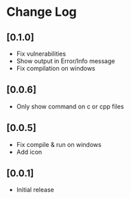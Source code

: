 # Change Log

## [0.1.0]
- Fix vulnerabilities
- Show output in Error/Info message
- Fix compilation on windows

## [0.0.6]
- Only show command on c or cpp files

## [0.0.5]
- Fix compile & run on windows
- Add icon

## [0.0.1]
- Initial release
